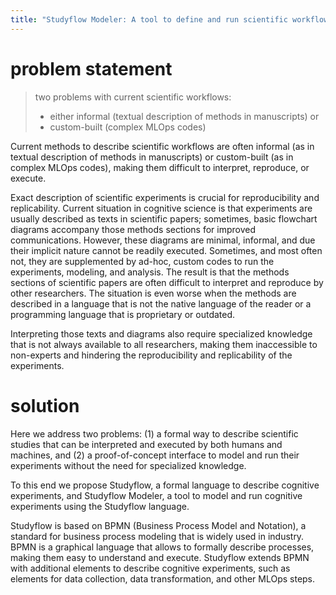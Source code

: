 ```yaml
---
title: "Studyflow Modeler: A tool to define and run scientific workflows"
---
```



# problem statement

> two problems with current scientific workflows:
> - either informal (textual description of methods in manuscripts) or 
> - custom-built (complex MLOps codes)


Current methods to describe scientific workflows are often informal (as in textual description of methods in manuscripts) or custom-built (as in complex MLOps codes), making them difficult to interpret, reproduce, or execute.


Exact description of scientific experiments is crucial for reproducibility and replicability. Current situation in cognitive science is that experiments are usually described as texts in scientific papers; sometimes, basic flowchart diagrams accompany those methods sections for improved communications. However, these diagrams are minimal, informal, and due their implicit nature cannot be readily executed. Sometimes, and most often not, they are supplemented by ad-hoc, custom codes to run the experiments, modeling, and analysis. The result is that the methods sections of scientific papers are often difficult to interpret and reproduce by other researchers. The situation is even worse when the methods are described in a language that is not the native language of the reader or a programming language that is proprietary or outdated.

Interpreting those texts and diagrams also require specialized knowledge that is not always available to all researchers, making them inaccessible to non-experts and hindering the reproducibility and replicability of the experiments.


# solution

Here we address two problems: (1) a formal way to describe scientific studies that can be interpreted and executed by both humans and machines, and (2) a proof-of-concept interface to model and run their experiments without the need for specialized knowledge.

To this end we propose Studyflow, a formal language to describe cognitive experiments, and Studyflow Modeler, a tool to model and run cognitive experiments using the Studyflow language.

Studyflow is based on BPMN (Business Process Model and Notation), a standard for business process modeling that is widely used in industry. BPMN is a graphical language that allows to formally describe processes, making them easy to understand and execute. Studyflow extends BPMN with additional elements to describe cognitive experiments, such as elements for data collection, data transformation, and other MLOps steps.

